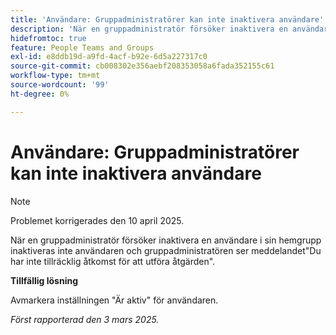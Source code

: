 ```yaml
---
title: 'Användare: Gruppadministratörer kan inte inaktivera användare'
description: 'När en gruppadministratör försöker inaktivera en användare i sin hemgrupp inaktiveras inte användaren och gruppadministratören ser meddelandet Du har inte tillräcklig åtkomst för att utföra åtgärden. '
hidefromtoc: true
feature: People Teams and Groups
exl-id: e8ddb19d-a9fd-4acf-b92e-6d5a227317c0
source-git-commit: cb008302e356aebf208353058a6fada352155c61
workflow-type: tm+mt
source-wordcount: '99'
ht-degree: 0%

---
```


# Användare: Gruppadministratörer kan inte inaktivera användare

>[!NOTE]
>
>Problemet korrigerades den 10 april 2025.

När en gruppadministratör försöker inaktivera en användare i sin hemgrupp inaktiveras inte användaren och gruppadministratören ser meddelandet&quot;Du har inte tillräcklig åtkomst för att utföra åtgärden&quot;.

**Tillfällig lösning**

Avmarkera inställningen &quot;Är aktiv&quot; för användaren.

_Först rapporterad den 3 mars 2025._

